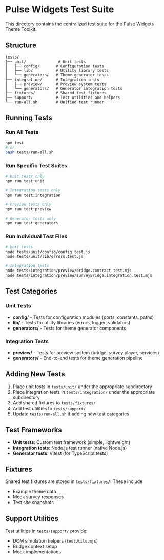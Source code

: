 # Pulse Widgets Test Suite

This directory contains the centralized test suite for the Pulse Widgets Theme Toolkit.

## Structure

```
tests/
├── unit/              # Unit tests
│   ├── config/       # Configuration tests
│   ├── lib/          # Utility library tests
│   └── generators/   # Theme generator tests
├── integration/      # Integration tests
│   ├── preview/      # Preview system tests
│   └── generators/   # Generator integration tests
├── fixtures/         # Shared test fixtures
├── support/          # Test utilities and helpers
└── run-all.sh        # Unified test runner
```

## Running Tests

### Run All Tests
```bash
npm test
# or
bash tests/run-all.sh
```

### Run Specific Test Suites
```bash
# Unit tests only
npm run test:unit

# Integration tests only
npm run test:integration

# Preview tests only
npm run test:preview

# Generator tests only
npm run test:generators
```

### Run Individual Test Files
```bash
# Unit tests
node tests/unit/config/config.test.js
node tests/unit/lib/errors.test.js

# Integration tests
node tests/integration/preview/bridge.contract.test.mjs
node tests/integration/preview/surveyBridge.integration.test.mjs
```

## Test Categories

### Unit Tests
- **config/** - Tests for configuration modules (ports, constants, paths)
- **lib/** - Tests for utility libraries (errors, logger, validators)
- **generators/** - Tests for theme generator components

### Integration Tests
- **preview/** - Tests for preview system (bridge, survey player, services)
- **generators/** - End-to-end tests for theme generation pipeline

## Adding New Tests

1. Place unit tests in `tests/unit/` under the appropriate subdirectory
2. Place integration tests in `tests/integration/` under the appropriate subdirectory
3. Add shared fixtures to `tests/fixtures/`
4. Add test utilities to `tests/support/`
5. Update `tests/run-all.sh` if adding new test categories

## Test Frameworks

- **Unit tests**: Custom test framework (simple, lightweight)
- **Integration tests**: Node.js test runner (native Node.js)
- **Generator tests**: Vitest (for TypeScript tests)

## Fixtures

Shared test fixtures are stored in `tests/fixtures/`. These include:
- Example theme data
- Mock survey responses
- Test site snapshots

## Support Utilities

Test utilities in `tests/support/` provide:
- DOM simulation helpers (`testUtils.mjs`)
- Bridge context setup
- Mock implementations

